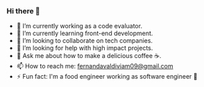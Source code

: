 ### Hi there 👋

- 🔭 I’m currently working as a code evaluator.
- 🌱 I’m currently learning front-end development.
- 👯 I’m looking to collaborate on tech companies.
- 🤔 I’m looking for help with high impact projects.
- 💬 Ask me about how to make a delicious coffee ☕.
- 📫 How to reach me: fernandavaldiviam09@gmail.com
- ⚡ Fun fact: I'm a food engineer working as software engineer 🤪

